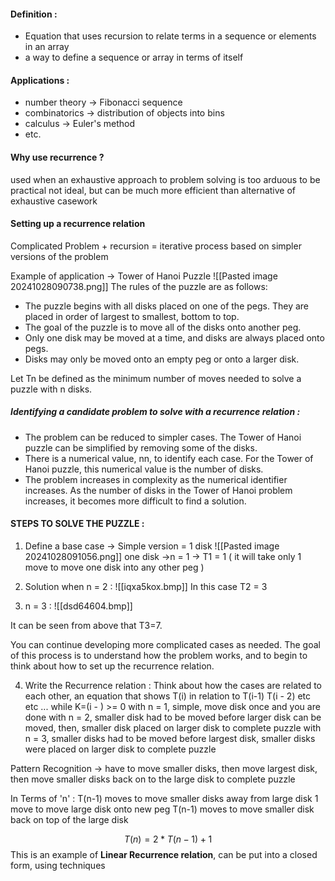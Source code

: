 #### Definition : 
* Equation that uses recursion to relate terms in a sequence or elements in an array
* a way to define a sequence or array in terms of itself
#### Applications :
* number theory -> Fibonacci sequence
* combinatorics -> distribution of objects into bins
* calculus -> Euler's method
* etc.
#### Why use recurrence ? 
used when an exhaustive approach to problem solving is too arduous to be practical
not ideal, but can be much more efficient than alternative of exhaustive casework

#### Setting up a recurrence relation
Complicated Problem + recursion = iterative process based on simpler versions of the problem

Example of application -> Tower of Hanoi Puzzle
![[Pasted image 20241028090738.png]]
The rules of the puzzle are as follows:
- The puzzle begins with all disks placed on one of the pegs. They are placed in order of largest to smallest, bottom to top.
- The goal of the puzzle is to move all of the disks onto another peg.
- Only one disk may be moved at a time, and disks are always placed onto pegs.
- Disks may only be moved onto an empty peg or onto a larger disk.

Let Tn​ be defined as the minimum number of moves needed to solve a puzzle with n disks.

##### Identifying a candidate problem to solve with a recurrence relation :
- The problem can be reduced to simpler cases. The Tower of Hanoi puzzle can be simplified by removing some of the disks.
- There is a numerical value, nn, to identify each case. For the Tower of Hanoi puzzle, this numerical value is the number of disks.
- The problem increases in complexity as the numerical identifier increases. As the number of disks in the Tower of Hanoi problem increases, it becomes more difficult to find a solution.

#### STEPS TO SOLVE THE PUZZLE :
1. Define a base case -> Simple version = 1 disk ![[Pasted image 20241028091056.png]]
one disk ->n = 1 -> T1 = 1 ( it will take only 1 move to move one disk into any other peg )

2. Solution when n = 2 :
![[iqxa5kox.bmp]]
In this case T2 = 3 

3. n = 3 : ![[dsd64604.bmp]]

It can be seen from above that T3=7.

You can continue developing more complicated cases as needed. The goal of this process is to understand how the problem works, and to begin to think about how to set up the recurrence relation.

4. Write the Recurrence relation : 
	Think about how the cases are related to each other, an equation that shows T(i) in relation to T(i-1) T(i - 2) etc etc ... while K=(i - ) >= 0
with n = 1, simple, move disk once and you are done
with n = 2, smaller disk had to be moved before larger disk can be moved, then, smaller disk placed on larger disk to complete puzzle
with n = 3, smaller disks had to be moved before largest disk, smaller disks were placed on larger disk to complete puzzle

Pattern Recognition -> have to move smaller disks, then move largest disk, then move smaller disks back on to the large disk to complete puzzle

In Terms of 'n' : 
T(n-1) moves to move smaller disks away from large disk
1 move to move large disk onto new peg
T(n-1) moves to move smaller disk back on top of the large disk

$$
T(n) = 2 * T( n - 1 ) + 1
$$
This is an example of **Linear Recurrence relation**, can be put into a closed form, using techniques 
